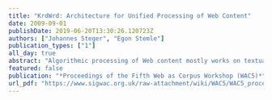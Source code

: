 ```yaml
---
title: "KrdWrd: Architecture for Unified Processing of Web Content"
date: 2009-09-01
publishDate: 2019-06-20T13:30:26.120723Z
authors: ["Johannes Steger", "Egon Stemle"]
publication_types: ["1"]
all_day: true
abstract: "Algorithmic processing of Web content mostly works on textual contents, neglecting visual information. Annotation tools largely share this deficit as well. We specify requirements for an architecture to overcome both problems and propose an implementation, the KrdWrd system. It uses the Gecko rendering engine for both annotation and feature extraction, providing unified data access in every processing step. Stable data storage and collaboration control scripts for group annotations of massive corpora are provided via a Web interface coupled with a HTTP proxy. A modular interface allows for linguistic and visual data feature extractor plugins. The implementation is suitable for many tasks in theWeb as corpus domain and beyond."
featured: false
publication: "*Proceedings of the Fifth Web as Corpus Workshop (WAC5)*"
url_pdf: "https://www.sigwac.org.uk/raw-attachment/wiki/WAC5/WAC5_proceedings.pdf"
---
```


